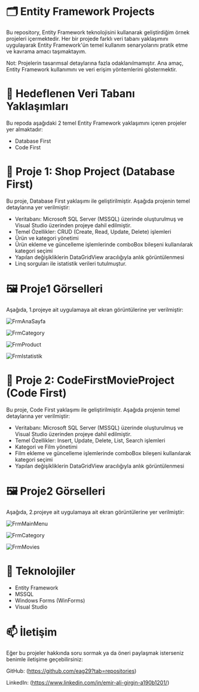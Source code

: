 # 🗂️ Entity Framework Projects
Bu repository, Entity Framework teknolojisini kullanarak geliştirdiğim örnek projeleri içermektedir. Her bir projede farklı veri tabanı yaklaşımını uygulayarak Entity Framework'ün temel kullanım senaryolarını pratik etme ve kavrama amacı taşımaktayım.


Not: Projelerin tasarımsal detaylarına fazla odaklanılmamıştır. Ana amaç, Entity Framework kullanımını ve veri erişim yöntemlerini göstermektir.



# 📌 Hedeflenen Veri Tabanı Yaklaşımları
Bu repoda aşağıdaki 2 temel Entity Framework yaklaşımını içeren projeler yer almaktadır:


- Database First
- Code First



# 📁 Proje 1: Shop Project (Database First)
Bu proje, Database First yaklaşımı ile geliştirilmiştir. Aşağıda projenin temel detaylarına yer verilmiştir:


- Veritabanı: Microsoft SQL Server (MSSQL) üzerinde oluşturulmuş ve Visual Studio üzerinden projeye dahil edilmiştir.
- Temel Özellikler: CRUD (Create, Read, Update, Delete) işlemleri
- Ürün ve kategori yönetimi
- Ürün ekleme ve güncelleme işlemlerinde comboBox bileşeni kullanılarak kategori seçimi
- Yapılan değişikliklerin DataGridView aracılığıyla anlık görüntülenmesi
- Linq sorguları ile istatistik verileri tutulmuştur.



# 🖼️ Proje1 Görselleri
Aşağıda, 1.projeye ait uygulamaya ait ekran görüntülerine yer verilmiştir:


![FrmAnaSayfa](https://github.com/user-attachments/assets/4de81377-6f0e-4666-a983-082d6f702213)

![FrmCategory](https://github.com/user-attachments/assets/6531d0ab-c1d6-4616-a35d-2de2acb9a430)

![FrmProduct](https://github.com/user-attachments/assets/f5e48c19-1b64-4c90-928a-0de7601fdbad)

![FrmIstatistik](https://github.com/user-attachments/assets/ea8b7fa2-93a8-489b-b2ca-a830333cdef7)




# 📁 Proje 2: CodeFirstMovieProject (Code First)
Bu proje, Code First yaklaşımı ile geliştirilmiştir. Aşağıda projenin temel detaylarına yer verilmiştir:

- Veritabanı: Microsoft SQL Server (MSSQL) üzerinde oluşturulmuş ve Visual Studio üzerinden projeye dahil edilmiştir.
- Temel Özellikler: Insert, Update, Delete, List, Search işlemleri
- Kategori ve Film yönetimi
- Film ekleme ve güncelleme işlemlerinde comboBox bileşeni kullanılarak kategori seçimi
- Yapılan değişikliklerin DataGridView aracılığıyla anlık görüntülenmesi



# 🖼️ Proje2 Görselleri
Aşağıda, 2.projeye ait uygulamaya ait ekran görüntülerine yer verilmiştir:

![FrmMainMenu](https://github.com/user-attachments/assets/10b0550f-213f-40ff-99f6-e4298cf7f8fb)

![FrmCategory](https://github.com/user-attachments/assets/1ef9476a-f756-48d4-8a69-dedd12abce30)

![FrmMovies](https://github.com/user-attachments/assets/0ec39bbd-e1bb-4a94-b9d4-30342574f006)



# 🚀 Teknolojiler
- Entity Framework
- MSSQL
- Windows Forms (WinForms)
- Visual Studio



# 📫 İletişim
Eğer bu projeler hakkında soru sormak ya da öneri paylaşmak isterseniz benimle iletişime geçebilirsiniz:

GitHub: (https://github.com/eag29?tab=repositories)

LinkedIn: (https://www.linkedin.com/in/emir-ali-girgin-a190b1201/)

